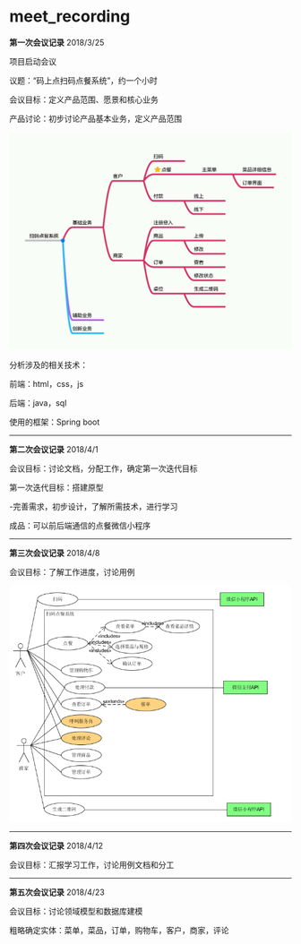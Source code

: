 # meet_recording

**第一次会议记录** 2018/3/25

项目启动会议

议题：“码上点扫码点餐系统”，约一个小时

会议目标：定义产品范围、愿景和核心业务


产品讨论：初步讨论产品基本业务，定义产品范围

![初步基本业务](https://github.com/E-Order/Dashboard/blob/master/document/graph/%E6%89%AB%E7%A0%81%E7%82%B9%E9%A4%90%E7%B3%BB%E7%BB%9F.jpg)


分析涉及的相关技术：

前端：html，css，js

后端：java，sql

使用的框架：Spring boot


---

**第二次会议记录**  2018/4/1

会议目标：讨论文档，分配工作，确定第一次迭代目标

第一次迭代目标：搭建原型

-完善需求，初步设计，了解所需技术，进行学习

成品：可以前后端通信的点餐微信小程序

---

**第三次会议记录** 2018/4/8

会议目标：了解工作进度，讨论用例

![用例图](https://github.com/E-Order/Dashboard/blob/master/document/graph/%E7%94%A8%E4%BE%8B%E5%9B%BE.png)

---

**第四次会议记录** 2018/4/12

会议目标：汇报学习工作，讨论用例文档和分工

---

**第五次会议记录** 2018/4/23

会议目标：讨论领域模型和数据库建模

粗略确定实体：菜单，菜品，订单，购物车，客户，商家，评论